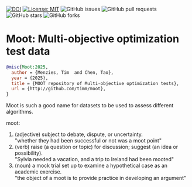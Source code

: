 [![DOI](https://zenodo.org/badge/181570338.svg)](https://doi.org/10.5281/zenodo.17354082)
[![License: MIT](https://img.shields.io/badge/License-MIT-yellow.svg)](https://opensource.org/licenses/MIT)
![GitHub issues](https://img.shields.io/github/issues/timm/moot)
![GitHub pull requests](https://img.shields.io/github/issues-pr/timm/moot) 
![GitHub stars](https://img.shields.io/github/stars/timm/moot?style=social)
![GitHub forks](https://img.shields.io/github/forks/timm/moot?style=social)

# Moot: Multi-objective optimization test data

```bibtex
@misc{Moot:2025,
  author = {Menzies, Tim  and Chen, Tao},
  year = {2025},
  title = {MOOT repository of Multi-objective optimization tests},
  url = {http://github.com/timm/moot},
}
```
Moot is such a good name for datasets to be used to assess different algorithms.

moot: 
1. (adjective) subject to debate, dispute, or uncertainty.  
    "whether they had been successful or not was a moot point"
2. (verb) raise (a question or topic) for discussion; suggest (an idea or possibility).    
   "Sylvia needed a vacation, and a trip to Ireland had been mooted"
3. (noun) a mock trial set up to examine a hypothetical case as an academic exercise.    
   "the object of a moot is to provide practice in developing an argument"
